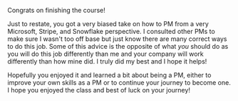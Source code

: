 Congrats on finishing the course! 

Just to restate, you got a very biased take on how to PM from a very Microsoft, Stripe, and Snowflake perspective. I consulted other PMs to make sure I wasn't too off base but just know there are many correct ways to do this job. Some of this advice is the opposite of what _you_ should do as you will do this job differently than me and your company will work differently than how mine did. I truly did my best and I hope it helps!

Hopefully you enjoyed it and learned a bit about being a PM, either to improve your own skills as a PM or to continue your journey to become one. I hope you enjoyed the class and best of luck on your journey!
